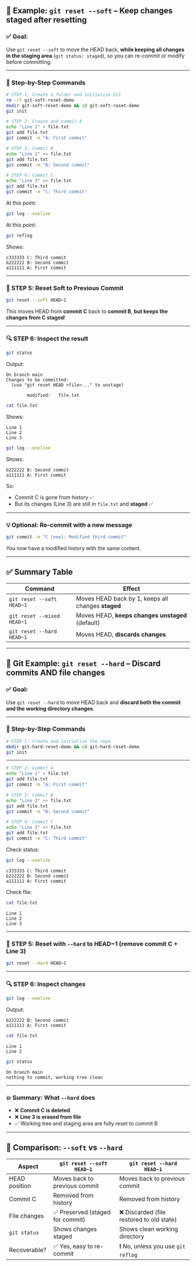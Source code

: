 
## 🧪 Example: `git reset --soft` – Keep changes staged after resetting

### ✅ Goal:

Use `git reset --soft` to move the HEAD back, **while keeping all changes in the staging area** (`git status: staged`), so you can re-commit or modify before committing.

---

### 📁 Step-by-Step Commands

```bash
# STEP 1: Create a folder and initialize Git
rm -rf git-soft-reset-demo 
mkdir git-soft-reset-demo && cd git-soft-reset-demo
git init
```


```bash
# STEP 2: Create and commit A
echo "Line 1" > file.txt
git add file.txt
git commit -m "A: First commit"
```

```bash
# STEP 3: Commit B
echo "Line 2" >> file.txt
git add file.txt
git commit -m "B: Second commit"
```

```bash
# STEP 4: Commit C
echo "Line 3" >> file.txt
git add file.txt
git commit -m "C: Third commit"
```

At this point:

```bash
git log --oneline
```
At this point:

```bash
git reflog
```

Shows:

```
c333333 C: Third commit
b222222 B: Second commit
a111111 A: First commit
```

---

### 🔁 STEP 5: Reset Soft to Previous Commit

```bash
git reset --soft HEAD~1
```

This moves HEAD from **commit C** back to **commit B**, **but keeps the changes from C staged**!

---

### 🔍 STEP 6: Inspect the result

```bash
git status
```

Output:

```
On branch main
Changes to be committed:
  (use "git reset HEAD <file>..." to unstage)

        modified:   file.txt
```

```bash
cat file.txt
```

Shows:

```
Line 1
Line 2
Line 3
```

```bash
git log --oneline
```

Shows:

```
b222222 B: Second commit
a111111 A: First commit
```

So:

* Commit C is gone from history ✅
* But its changes (Line 3) are still in `file.txt` and **staged** ✅

---

### 💡 Optional: Re-commit with a new message

```bash
git commit -m "C (new): Modified third commit"
```

You now have a modified history with the same content.

---

## ✅ Summary Table

| Command                    | Effect                                             |
| -------------------------- | -------------------------------------------------- |
| `git reset --soft HEAD~1`  | Moves HEAD back by 1, keeps all changes **staged** |
| `git reset --mixed HEAD~1` | Moves HEAD, **keeps changes unstaged** (default)   |
| `git reset --hard HEAD~1`  | Moves HEAD, **discards changes**                   |

---



## 🧪 Git Example: `git reset --hard` – Discard commits AND file changes

### ✅ Goal:

Use `git reset --hard` to move HEAD back and **discard both the commit and the working directory changes**.

---

### 📁 Step-by-Step Commands

```bash
# STEP 1: Create and initialize the repo
mkdir git-hard-reset-demo && cd git-hard-reset-demo
git init
```

---

```bash
# STEP 2: Commit A
echo "Line 1" > file.txt
git add file.txt
git commit -m "A: First commit"
```

```bash
# STEP 3: Commit B
echo "Line 2" >> file.txt
git add file.txt
git commit -m "B: Second commit"
```

```bash
# STEP 4: Commit C
echo "Line 3" >> file.txt
git add file.txt
git commit -m "C: Third commit"
```

Check status:

```bash
git log --oneline
```

```
c333333 C: Third commit
b222222 B: Second commit
a111111 A: First commit
```

Check file:

```bash
cat file.txt
```

```
Line 1
Line 2
Line 3
```

---

### 🧨 STEP 5: Reset with `--hard` to HEAD\~1 (remove commit C + Line 3)

```bash
git reset --hard HEAD~1
```

---

### 🔍 STEP 6: Inspect changes

```bash
git log --oneline
```

Output:

```
b222222 B: Second commit
a111111 A: First commit
```

```bash
cat file.txt
```

```
Line 1
Line 2
```

```bash
git status
```

```
On branch main
nothing to commit, working tree clean
```

---

### 💥 Summary: What `--hard` does

* ❌ **Commit C is deleted**
* ❌ **Line 3 is erased from file**
* ✅ Working tree and staging area are fully reset to commit B

---

## 🔁 Comparison: `--soft` vs `--hard`

| Aspect        | `git reset --soft HEAD~1`       | `git reset --hard HEAD~1`                |
| ------------- | ------------------------------- | ---------------------------------------- |
| HEAD position | Moves back to previous commit   | Moves back to previous commit            |
| Commit C      | Removed from history            | Removed from history                     |
| File changes  | ✅ Preserved (staged for commit) | ❌ Discarded (file restored to old state) |
| `git status`  | Shows changes staged            | Shows clean working directory            |
| Recoverable?  | ✅ Yes, easy to re-commit        | ❗ No, unless you use `git reflog`        |


